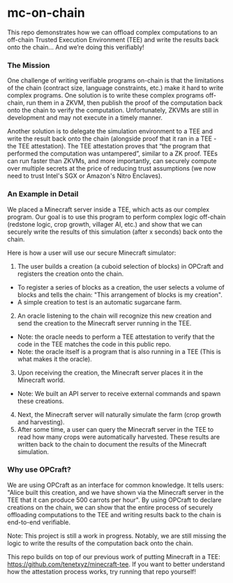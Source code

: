 # mc-on-chain

This repo demonstrates how we can offload complex computations to an off-chain Trusted Execution Environment (TEE) and write the results back onto the chain… And we’re doing this verifiably!

### The Mission

One challenge of writing verifiable programs on-chain is that the limitations of the chain (contract size, language constraints, etc.) make it hard to write complex programs. One solution is to write these complex programs off-chain, run them in a ZKVM, then publish the proof of the computation back onto the chain to verify the computation. Unfortunately, ZKVMs are still in development and may not execute in a timely manner.

Another solution is to delegate the simulation environment to a TEE and write the result back onto the chain (alongside proof that it ran in a TEE - the TEE attestation). The TEE attestation proves that “the program that performed the computation was untampered”, similar to a ZK proof. TEEs can run faster than ZKVMs, and more importantly, can securely compute over multiple secrets at the price of reducing trust assumptions (we now need to trust Intel's SGX or Amazon's Nitro Enclaves).

### An Example in Detail

We placed a Minecraft server inside a TEE, which acts as our complex program. Our goal is to use this program to perform complex logic off-chain (redstone logic, crop growth, villager AI, etc.) and show that we can securely write the results of this simulation (after x seconds) back onto the chain.

Here is how a user will use our secure Minecraft simulator:
1) The user builds a creation (a cuboid selection of blocks) in OPCraft and registers the creation onto the chain.
  - To register a series of blocks as a creation, the user selects a volume of blocks and tells the chain: "This arrangement of blocks is my creation".
  - A simple creation to test is an automatic sugarcane farm.
2) An oracle listening to the chain will recognize this new creation and send the creation to the Minecraft server running in the TEE.
  - Note: the oracle needs to perform a TEE attestation to verify that the code in the TEE matches the code in this public repo.
  - Note: the oracle itself is a program that is also running in a TEE (This is what makes it the oracle).
3) Upon receiving the creation, the Minecraft server places it in the Minecraft world.
  - Note: We built an API server to receive external commands and spawn these creations.
4) Next, the Minecraft server will naturally simulate the farm (crop growth and harvesting).
5) After some time, a user can query the Minecraft server in the TEE to read how many crops were automatically harvested. These results are written back to the chain to document the results of the Minecraft simulation.

### Why use OPCraft?

We are using OPCraft as an interface for common knowledge. It tells users: "Alice built this creation, and we have shown via the Minecraft server in the TEE that it can produce 500 carrots per hour". By using OPCraft to declare creations on the chain, we can show that the entire process of securely offloading computations to the TEE and writing results back to the chain is end-to-end verifiable.

Note: This project is still a work in progress. Notably, we are still missing the logic to write the results of the computation back onto the chain.

This repo builds on top of our previous work of putting Minecraft in a TEE: https://github.com/tenetxyz/minecraft-tee. If you want to better understand how the attestation process works, try running that repo yourself!
